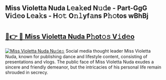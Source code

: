 ## Miss Violetta Nuda L𝚎a𝚔ed N𝚞𝚍e - Part-GgG Vi𝚍𝚎o L𝚎a𝚔s - H𝚘𝚝 O𝚗𝚕yf𝚊ns P𝚑𝚘tos wBhBj

# <h2><a href="http://kff6t0t.oniu.top/?m=Miss+Violetta+Nuda">🔗👉 🔴 Miss Violetta Nuda P𝚑ot𝚘𝚜 V𝚒d𝚎o</a></h2>

[![Miss Violetta Nuda Nu𝚍e𝚜](https://i.imgur.com/0qMVB7G.gif)](http://kff6t0t.oniu.top/?m=Miss+Violetta+Nuda)
Social media thought leader Miss Violetta Nuda, known for publishing dance and lifestyle content, consisting of presentations and vlogs. The public face of Miss Violetta Nuda exudes a sincere and friendly demeanor, but the intricacies of his personal life remain shrouded in secrecy.  
